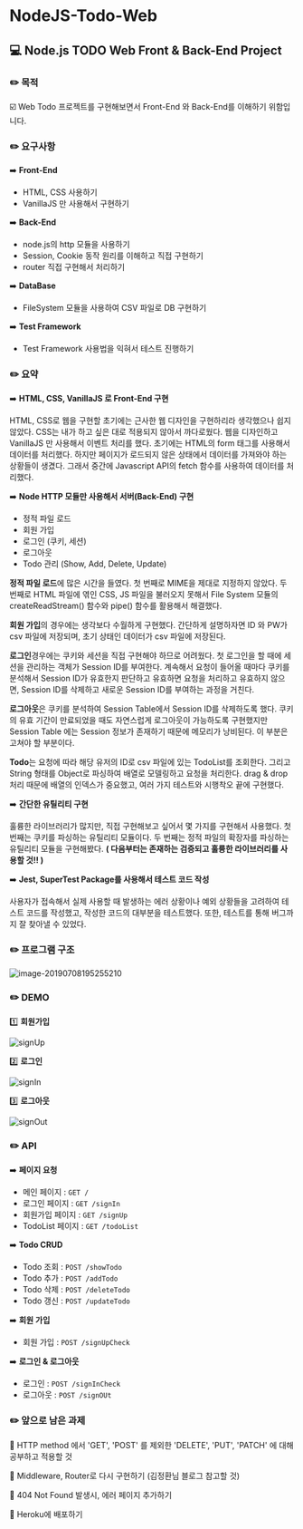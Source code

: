 # NodeJS-Todo-Web



## :computer:   Node.js TODO Web Front & Back-End Project
  
  
  
### :pencil2:   목적

:ballot_box_with_check:  Web Todo 프로젝트를 구현해보면서 Front-End 와 Back-End를 이해하기 위함입니다. 
  
  
  
### :pencil2:   요구사항

:arrow_right:   **Front-End**
* HTML, CSS 사용하기
* VanillaJS 만 사용해서 구현하기

:arrow_right:   **Back-End**
* node.js의 http 모듈을 사용하기
* Session, Cookie 동작 원리를 이해하고 직접 구현하기
* router 직접 구현해서 처리하기

:arrow_right:   **DataBase**
* FileSystem 모듈을 사용하여 CSV 파일로 DB 구현하기

:arrow_right:   **Test Framework**
* Test Framework 사용법을 익혀서 테스트 진행하기
  
  
  
### :pencil2:   요약

:arrow_right:   **HTML, CSS, VanillaJS 로 Front-End 구현**  
  
HTML, CSS로 웹을 구현할 초기에는 근사한 웹 디자인을 구현하리라 생각했으나 쉽지 않았다. CSS는 내가 하고 싶은 대로 적용되지 않아서 까다로웠다. 웹을 디자인하고 VanillaJS 만 사용해서 이벤트 처리를 했다. 초기에는 HTML의 form 태그를 사용해서 데이터를 처리했다. 하지만 페이지가 로드되지 않은 상태에서 데이터를 가져와야 하는 상황들이 생겼다. 그래서 중간에 Javascript API의 fetch 함수를 사용하여 데이터를 처리했다.

:arrow_right:   **Node HTTP 모듈만 사용해서 서버(Back-End) 구현**  

* 정적 파일 로드
* 회원 가입
* 로그인 (쿠키, 세션)
* 로그아웃
* Todo 관리 (Show, Add, Delete, Update)

**정적 파일 로드**에 많은 시간을 들였다. 첫 번째로 MIME을 제대로 지정하지 않았다. 두 번째로 HTML 파일에 엮인 CSS, JS 파일을 불러오지 못해서 File System 모듈의 createReadStream() 함수와 pipe() 함수를 활용해서 해결했다.

**회원 가입**의 경우에는 생각보다 수월하게 구현했다. 간단하게 설명하자면 ID 와 PW가 csv 파일에 저장되며, 초기 상태인 데이터가 csv 파일에 저장된다.

**로그인**경우에는 쿠키와 세션을 직접 구현해야 하므로 어려웠다. 첫 로그인을 할 때에 세션을 관리하는 객체가 Session ID를 부여한다. 계속해서 요청이 들어올 때마다 쿠키를 분석해서 Session ID가 유효한지 판단하고 유효하면 요청을 처리하고 유효하지 않으면, Session ID를 삭제하고 새로운 Session ID를 부여하는 과정을 거친다.

**로그아웃**은 쿠키를 분석하여 Session Table에서 Session ID를 삭제하도록 했다. 쿠키의 유효 기간이 만료되었을 때도 자연스럽게 로그아웃이 가능하도록 구현했지만 Session Table 에는 Session 정보가 존재하기 때문에 메모리가 낭비된다. 이 부분은 고쳐야 할 부분이다.

**Todo**는 요청에 따라 해당 유저의 ID로 csv 파일에 있는 TodoList를 조회한다. 그리고 String 형태를 Object로 파싱하여 배열로 모델링하고 요청을 처리한다. drag & drop 처리 때문에 배열의 인덱스가 중요했고, 여러 가지 테스트와 시행착오 끝에 구현했다. 

:arrow_right:   **간단한 유틸리티 구현**  
  
훌륭한 라이브러리가 많지만, 직접 구현해보고 싶어서 몇 가지를 구현해서 사용했다. 첫 번째는 쿠키를 파싱하는 유틸리티 모듈이다. 두 번째는 정적 파일의 확장자를 파싱하는 유틸리티 모듈을 구현해봤다. **( 다음부터는 존재하는 검증되고 훌륭한 라이브러리를 사용할 것!! )**

:arrow_right:   **Jest, SuperTest Package를 사용해서 테스트 코드 작성**  
  
사용자가 접속해서 실제 사용할 때 발생하는 에러 상황이나 예외 상황들을 고려하여 테스트 코드를 작성했고, 작성한 코드의 대부분을 테스트했다. 또한, 테스트를 통해 버그까지 잘 찾아낼 수 있었다.
  
  
  
### :pencil2:   프로그램 구조
![image-20190708195255210](https://github.com/bestdevhyo1225/image_repository/blob/master/image-20190708195255210.png?raw=true)
  
  
  
### :pencil2:   DEMO

:one:   **회원가입**

![signUp](https://im3.ezgif.com/tmp/ezgif-3-f76c24b3edb6.gif)

:two:   **로그인**

![signIn](https://im3.ezgif.com/tmp/ezgif-3-2b35f17e103e.gif)

:three:   **로그아웃**

![signOut](https://im3.ezgif.com/tmp/ezgif-3-5f07e676c03d.gif)
  
  
  
### :pencil2:   API

:arrow_right:   **페이지 요청**
* 메인 페이지 : `GET /`
* 로그인 페이지 : `GET /signIn`
* 회원가입 페이지 : `GET /signUp`
* TodoList 페이지 : `GET /todoList`

:arrow_right:   **Todo CRUD**
* Todo 조회 : `POST /showTodo`
* Todo 추가 : `POST /addTodo`
* Todo 삭제 : `POST /deleteTodo`
* Todo 갱신 : `POST /updateTodo`

:arrow_right:   **회원 가입**
* 회원 가입 : `POST /signUpCheck`

:arrow_right:   **로그인 & 로그아웃**
* 로그인 : `POST /signInCheck`
* 로그아웃 : `POST /signOUt`
  
  
  
### :pencil2:   앞으로 남은 과제

:bookmark:  HTTP method 에서 'GET', 'POST' 를 제외한 'DELETE', 'PUT', 'PATCH' 에 대해 공부하고 적용할 것  
  
:bookmark:  Middleware, Router로 다시 구현하기 (김정환님 블로그 참고할 것)  
  
:bookmark:  404 Not Found 발생시, 에러 페이지 추가하기  
  
:bookmark:  Heroku에 배포하기  